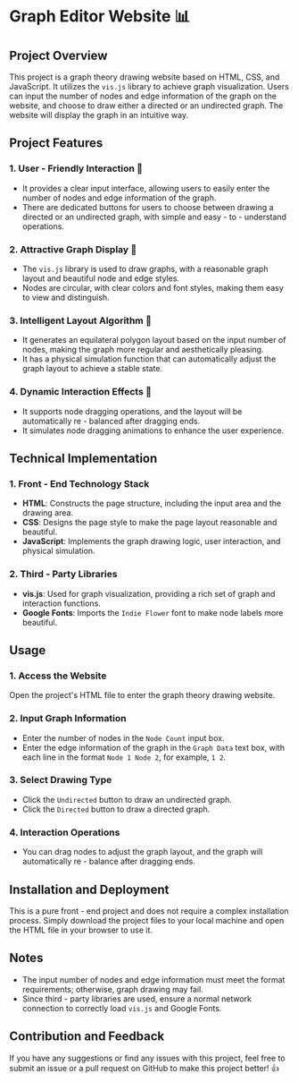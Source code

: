 # Graph Editor Website 📊

## Project Overview
This project is a graph theory drawing website based on HTML, CSS, and JavaScript. It utilizes the `vis.js` library to achieve graph visualization. Users can input the number of nodes and edge information of the graph on the website, and choose to draw either a directed or an undirected graph. The website will display the graph in an intuitive way.

## Project Features
### 1. User - Friendly Interaction 🤝
- It provides a clear input interface, allowing users to easily enter the number of nodes and edge information of the graph.
- There are dedicated buttons for users to choose between drawing a directed or an undirected graph, with simple and easy - to - understand operations.

### 2. Attractive Graph Display 🎨
- The `vis.js` library is used to draw graphs, with a reasonable graph layout and beautiful node and edge styles.
- Nodes are circular, with clear colors and font styles, making them easy to view and distinguish.

### 3. Intelligent Layout Algorithm 🧠
- It generates an equilateral polygon layout based on the input number of nodes, making the graph more regular and aesthetically pleasing.
- It has a physical simulation function that can automatically adjust the graph layout to achieve a stable state.

### 4. Dynamic Interaction Effects 🌟
- It supports node dragging operations, and the layout will be automatically re - balanced after dragging ends.
- It simulates node dragging animations to enhance the user experience.

## Technical Implementation
### 1. Front - End Technology Stack
- **HTML**: Constructs the page structure, including the input area and the drawing area.
- **CSS**: Designs the page style to make the page layout reasonable and beautiful.
- **JavaScript**: Implements the graph drawing logic, user interaction, and physical simulation.

### 2. Third - Party Libraries
- **vis.js**: Used for graph visualization, providing a rich set of graph and interaction functions.
- **Google Fonts**: Imports the `Indie Flower` font to make node labels more beautiful.

## Usage
### 1. Access the Website
Open the project's HTML file to enter the graph theory drawing website.

### 2. Input Graph Information
- Enter the number of nodes in the `Node Count` input box.
- Enter the edge information of the graph in the `Graph Data` text box, with each line in the format `Node 1 Node 2`, for example, `1 2`.

### 3. Select Drawing Type
- Click the `Undirected` button to draw an undirected graph.
- Click the `Directed` button to draw a directed graph.

### 4. Interaction Operations
- You can drag nodes to adjust the graph layout, and the graph will automatically re - balance after dragging ends.

## Installation and Deployment
This is a pure front - end project and does not require a complex installation process. Simply download the project files to your local machine and open the HTML file in your browser to use it.

## Notes
- The input number of nodes and edge information must meet the format requirements; otherwise, graph drawing may fail.
- Since third - party libraries are used, ensure a normal network connection to correctly load `vis.js` and Google Fonts.

## Contribution and Feedback
If you have any suggestions or find any issues with this project, feel free to submit an issue or a pull request on GitHub to make this project better! 👍
